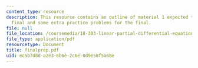 ```yaml
---
content_type: resource
description: This resource contains an outline of material 1 expected to know for
  final and some extra practice problems for the final.
file: null
file_location: /coursemedia/18-303-linear-partial-differential-equations-fall-2006/ec5b7d8da2e36b6e2c6e0d9e50f5a68e_finalprep.pdf
file_type: application/pdf
resourcetype: Document
title: finalprep.pdf
uid: ec5b7d8d-a2e3-6b6e-2c6e-0d9e50f5a68e
---
```

